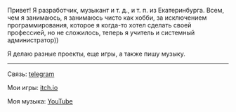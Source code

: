 Привет! Я разработчик, музыкант и т. д., и т. п. из Екатеринбурга.
Всем, чем я занимаюсь, я занимаюсь чисто как хобби, за исключением программирования, которое я когда-то хотел сделать своей профессией, но не сложилось, теперь я учитель и системный администратор))

Я делаю разные проекты, еще игры, а также пишу музыку.

<hr>

Связь: <a href="https://t.me/Shizz0id">telegram</a> 

Мои игры: <a href="https://shizzaho.itch.io/">itch.io</a>

Моя музыка: <a href="https://www.youtube.com/@Shimuzzi">YouTube</a>
